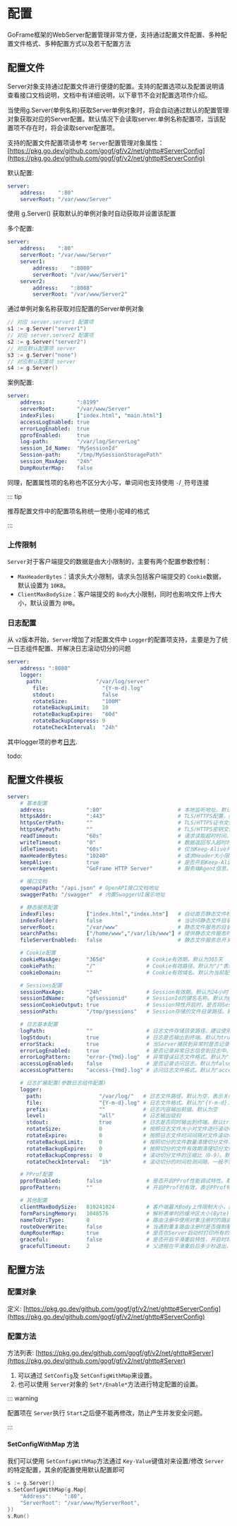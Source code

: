# 配置

GoFrame框架的WebServer配置管理非常方便，支持通过配置文件配置、多种配置文件格式、多种配置方式以及若干配置方法

## 配置文件

Server对象支持通过配置文件进行便捷的配置。支持的配置选项以及配置说明请查看接口文档说明，文档中有详细说明，以下章节不会对配置选项作介绍。

当使用g.Server(单例名称)获取Server单例对象时，将会自动通过默认的配置管理对象获取对应的Server配置。默认情况下会读取server.单例名称配置项，当该配置项不存在时，将会读取server配置项。

支持的配置文件配置项请参考 `Server`配置管理对象属性：[https://pkg.go.dev/github.com/gogf/gf/v2/net/ghttp#ServerConfig](https://pkg.go.dev/github.com/gogf/gf/v2/net/ghttp#ServerConfig)

默认配置:

```yaml
server:  
    address:    ":80"
    serverRoot: "/var/www/Server"
```

使用 g.Server() 获取默认的单例对象时自动获取并设置该配置

多个配置:

```yaml
server:
    address:    ":80"
    serverRoot: "/var/www/Server"
    server1:
        address:    ":8080"
        serverRoot: "/var/www/Server1"
    server2:
        address:    ":8088"
        serverRoot: "/var/www/Server2"
```

通过单例对象名称获取对应配置的Server单例对象

```go
// 对应 server.server1 配置项
s1 := g.Server("server1")
// 对应 server.server2 配置项
s2 := g.Server("server2")
// 对应默认配置项 server
s3 := g.Server("none")
// 对应默认配置项 server
s4 := g.Server()  
```

案例配置:

```yaml
server:
    address:          ":8199"
    serverRoot:       "/var/www/Server"
    indexFiles:       ["index.html", "main.html"]
    accessLogEnabled: true
    errorLogEnabled:  true
    pprofEnabled:     true
    log-path:         "/var/log/ServerLog"
    session_Id_Name:  "MySessionId"
    Session-path:     "/tmp/MySessionStoragePath"
    session_MaxAge:   "24h"
    DumpRouterMap:    false
```

同理，配置属性项的名称也不区分大小写，单词间也支持使用 `-`/`_`符号连接

::: tip

推荐配置文件中的配置项名称统一使用小驼峰的格式

:::

### 上传限制

`Server`对于客户端提交的数据是由大小限制的，主要有两个配置参数控制：

* `MaxHeaderBytes`：请求头大小限制，请求头包括客户端提交的 `Cookie`数据，默认设置为 `10KB`。
* `ClientMaxBodySize`：客户端提交的 `Body`大小限制，同时也影响文件上传大小，默认设置为 `8MB`。

### 日志配置

从 `v2`版本开始，`Server`增加了对配置文件中 `Logger`的配置项支持，主要是为了统一日志组件配置、并解决日志滚动切分的问题

```yaml
server:
    address: ":8080"
    logger:
      path:                 "/var/log/server" 
	    file:                 "{Y-m-d}.log"      
	    stdout:               false  
	    rotateSize:           "100M"    
	    rotateBackupLimit:    10
	    rotateBackupExpire:   "60d"
	    rotateBackupCompress: 9
	    rotateCheckInterval:  "24h" 
```

其中logger项的参考[日志](). 

todo:

## 配置文件模板

```yaml
server:
    # 基本配置
    address:             ":80"                        # 本地监听地址。默认":80"
    httpsAddr:           ":443"                       # TLS/HTTPS配置，同时需要配置证书和密钥。默认关闭
    httpsCertPath:       ""                           # TLS/HTTPS证书文件本地路径，建议使用绝对路径。默认关闭
    httpsKeyPath:        ""                           # TLS/HTTPS密钥文件本地路径，建议使用绝对路径。默认关闭
    readTimeout:         "60s"                        # 请求读取超时时间，一般不需要配置。默认为60秒
    writeTimeout:        "0"                          # 数据返回写入超时时间，一般不需要配置。默认不超时（0）
    idleTimeout:         "60s"                        # 仅当Keep-Alive开启时有效，请求闲置时间。默认为60秒
    maxHeaderBytes:      "10240"                      # 请求Header大小限制（Byte）。默认为10KB
    keepAlive:           true                         # 是否开启Keep-Alive功能。默认true
    serverAgent:         "GoFrame HTTP Server"        # 服务端Agent信息。默认为"GoFrame HTTP Server"

    # 接口文档
    openapiPath: "/api.json" # OpenAPI接口文档地址
    swaggerPath: "/swagger"  # 内置SwaggerUI展示地址

    # 静态服务配置
    indexFiles:          ["index.html","index.htm"]   # 自动首页静态文件检索。默认为["index.html", "index.htm"]
    indexFolder:         false                        # 当访问静态文件目录时，是否展示目录下的文件列表。默认关闭，那么请求将返回403
    serverRoot:          "/var/www"                   # 静态文件服务的目录根路径，配置时自动开启静态文件服务。默认关闭
    searchPaths:         ["/home/www","/var/lib/www"] # 提供静态文件服务时额外的文件搜索路径，当根路径找不到时则按照顺序在搜索目录查找。默认关闭
    fileServerEnabled:   false                        # 静态文件服务总开关。默认false

    # Cookie配置
    cookieMaxAge:        "365d"             # Cookie有效期。默认为365天
    cookiePath:          "/"                # Cookie有效路径。默认为"/"表示全站所有路径下有效
    cookieDomain:        ""                 # Cookie有效域名。默认为当前配置Cookie时的域名

	# Sessions配置
    sessionMaxAge:       "24h"              # Session有效期。默认为24小时
    sessionIdName:       "gfsessionid"      # SessionId的键名名称。默认为gfsessionid
    sessionCookieOutput: true               # Session特性开启时，是否将SessionId返回到Cookie中。默认true
    sessionPath:         "/tmp/gsessions"   # Session存储的文件目录路径。默认为当前系统临时目录下的gsessions目录

    # 日志基本配置
	logPath:             ""                 # 日志文件存储目录路径，建议使用绝对路径。默认为空，表示关闭
    logStdout:           true               # 日志是否输出到终端。默认为true
    errorStack:          true               # 当Server捕获到异常时是否记录堆栈信息到日志中。默认为true
    errorLogEnabled:     true               # 是否记录异常日志信息到日志中。默认为true
    errorLogPattern:     "error-{Ymd}.log"  # 异常错误日志文件格式。默认为"error-{Ymd}.log"
    accessLogEnabled:    false              # 是否记录访问日志。默认为false
    accessLogPattern:    "access-{Ymd}.log" # 访问日志文件格式。默认为"access-{Ymd}.log"

    # 日志扩展配置(参数日志组件配置)
    logger:
      path:                  "/var/log/"   # 日志文件路径。默认为空，表示关闭，仅输出到终端
      file:                  "{Y-m-d}.log" # 日志文件格式。默认为"{Y-m-d}.log"
      prefix:                ""            # 日志内容输出前缀。默认为空
      level:                 "all"         # 日志输出级别
      stdout:                true          # 日志是否同时输出到终端。默认true
      rotateSize:            0             # 按照日志文件大小对文件进行滚动切分。默认为0，表示关闭滚动切分特性
      rotateExpire:          0             # 按照日志文件时间间隔对文件滚动切分。默认为0，表示关闭滚动切分特性
      rotateBackupLimit:     0             # 按照切分的文件数量清理切分文件，当滚动切分特性开启时有效。默认为0，表示不备份，切分则删除
      rotateBackupExpire:    0             # 按照切分的文件有效期清理切分文件，当滚动切分特性开启时有效。默认为0，表示不备份，切分则删除
      rotateBackupCompress:  0             # 滚动切分文件的压缩比（0-9）。默认为0，表示不压缩
      rotateCheckInterval:   "1h"          # 滚动切分的时间检测间隔，一般不需要设置。默认为1小时

    # PProf配置
    pprofEnabled:        false              # 是否开启PProf性能调试特性。默认为false
    pprofPattern:        ""                 # 开启PProf时有效，表示PProf特性的页面访问路径，对当前Server绑定的所有域名有效。

    # 其他配置
    clientMaxBodySize:   810241024          # 客户端最大Body上传限制大小，影响文件上传大小(Byte)。默认为8*1024*1024=8MB
    formParsingMemory:   1048576            # 解析表单时的缓冲区大小(Byte)，一般不需要配置。默认为1024*1024=1MB
    nameToUriType:       0                  # 路由注册中使用对象注册时的路由生成规则。默认为0
    routeOverWrite:      false              # 当遇到重复路由注册时是否强制覆盖。默认为false，重复路由存在时将会在启动时报错退出
    dumpRouterMap:       true               # 是否在Server启动时打印所有的路由列表。默认为true
    graceful:            false              # 是否开启平滑重启特性，开启时将会在本地增加10000的本地TCP端口用于进程间通信。默认false         
    gracefulTimeout:     2                  # 父进程在平滑重启后多少秒退出，默认2秒。若请求耗时大于该值，可能会导致请求中断
```

## 配置方法

### 配置对象

定义: [https://pkg.go.dev/github.com/gogf/gf/v2/net/ghttp#ServerConfig](https://pkg.go.dev/github.com/gogf/gf/v2/net/ghttp#ServerConfig)

### 配置方法

方法列表: [https://pkg.go.dev/github.com/gogf/gf/v2/net/ghttp#Server](https://pkg.go.dev/github.com/gogf/gf/v2/net/ghttp#Server)

1. 可以通过 `SetConfig`及 `SetConfigWithMap`来设置。
2. 也可以使用 `Server`对象的 `Set*/Enable*`方法进行特定配置的设置。

::: warning

配置项在 `Server`执行 `Start`之后便不能再修改，防止产生并发安全问题。

:::

#### SetConfigWithMap 方法

我们可以使用 `SetConfigWithMap`方法通过 `Key-Value`键值对来设置/修改 `Server`的特定配置，其余的配置使用默认配置即可

```go
s := g.Server()
s.SetConfigWithMap(g.Map{
    "Address":    ":80",
    "ServerRoot": "/var/www/MyServerRoot",
})
s.Run()
```
